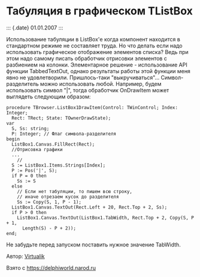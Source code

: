 Табуляция в графическом TListBox
================================

::: {.date}
01.01.2007
:::

Использование табуляции в ListBox\'е когда компонент находится в
стандартном режиме не составляет труда. Но что делать если надо
использовать графическое отображение элементов списка? Ведь при этом
надо самому писать обработчик отрисовки элементов с разбиением на
колонки. Элементарное решение - использование API функции TabbedTextOut,
однако результаты работы этой функции меня явно не удовлетворили.
Пришлось-таки \"выкручиваться\"\... Символ-разделитель можно
использовать любой. Например, будем использовать символ \"\|\", тогда
обработчик OnDrawItem может выглядеть следующим образом:

    procedure TBrowser.ListBox1DrawItem(Control: TWinControl; Index: Integer;
      Rect: TRect; State: TOwnerDrawState);
    var
      S, Ss: string;
      P: Integer; // Флаг символа-разделителя
    begin
      ListBox1.Canvas.FillRect(Rect);
      //Отрисовка графики
      ...
        //
      S := ListBox1.Items.Strings[Index];
      P := Pos('|', S);
      if P = 0 then
        Ss := S
      else
        // Если нет табуляции, то пишем всю строку,
        // иначе отрезаем кусок до разделителя
        Ss := Copy(S, 1, P - 1);
      ListBox1.Canvas.TextOut(Rect.Left + 20, Rect.Top + 2, Ss);
      if P > 0 then
        ListBox1.Canvas.TextOut(ListBox1.TabWidth, Rect.Top + 2, Copy(S, P + 1,
          Length(S) - P + 2));
    end;

Не забудьте перед запуском поставить нужное значение TabWidth.

Автор: [Virtualik](mailto:virty1k@mail.ru)

Взято с <https://delphiworld.narod.ru>
